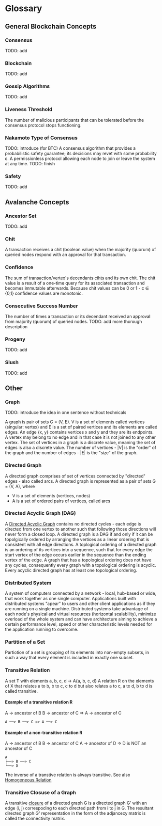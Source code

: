 # Glossary

## General Blockchain Concepts

### Consensus

TODO: add

### Blockchain

TODO: add

### Gossip Algorithms

TODO: add

### Liveness Threshold

The number of malicious participants that can be tolerated before the consensus protocol stops functioning.

### Nakamoto Type of Consensus

TODO: introduce (for BTC)
A consensus algorithm that provides a probabilistic safety guarantee; its decisions may revet with some probability ε.
A permissionless protocol allowing each node to join or leave the system at any time.
TODO: finish

### Safety

TODO: add

## Avalanche Concepts

### Ancestor Set

TODO: add

### Chit

A transaction receives a chit (boolean value) when the majority (quorum) of queried nodes respond with an approval for that transaction.

### Confidence

The sum of transaction/vertex's decendants cihts and its own chit.
The chit value is a result of a one-time query for its associated transaction and becomes immutable afterwards.
Because chit values can be 0 or 1 - c ∈ {0,1} confidence values are monotonic.

### Consecutive Success Number

The number of times a transaction or its decendant received an approval from majority (quorum) of queried nodes.
TODO: add more thorough description

### Progeny

TODO: add

### Slush

TODO: add

## Other

### Graph

TODO: introduce the idea in one sentence without technicals

A graph is pair of sets G = (V, E).
V is a set of elements called vertices (singular: vertex) and E is a set of paired vertices and its elements are called edges.
An edge {x, y} contains vertices x and y and they are its endpoints.
A vertex may belong to no edge and in that case it is not joined to any other vertex.
The set of vertices in a graph is a discrete value, meaning the set of edges is also a discrete value.
The number of vertices - |V| is the "order" of the graph and the number of edges - |E| is the "size" of the graph.

### Directed Graph

A directed graph comprises of set of vertices connected by "directed" edges - also called arcs.
A directed graph is represented as a pair of sets G = (V, A), where

* V is a set of elements (vertices, nodes)
* A is a set of ordered pairs of vertices, called arcs

### Directed Acyclic Graph (DAG)

A [Directed Acyclic Graph](https://en.wikipedia.org/wiki/Directed_acyclic_graph) contains no directed cycles - each edge is directed from one vertex to another such that following those directions will never form a closed loop.
A directed graph is a DAG if and only if it can be topolgically ordered by arranging the vertices as a linear ordering that is consistent with all edge directions.
A toplogical ordering of a directed graph is an ordering of its vertices into a sequence, such that for every edge the start vertex of the edge occurs earlier in the sequence than the ending vertex of the edge.
A graph that has a topological ordering does not have any cycles, consequently every graph with a topological ordering is acyclic.
Every acyclic directed graph has at least one topological ordering.

### Distributed System

A system of computers connected by a network - local, hub-based or wide, that work together as one single computer.
Applications built with distributed systems "apear" to users and other client applications as if they are running on a single machine.
Distributed systems take advantage of each node's physical and virtual resources (horizontal scalability), minimize overload of the whole system and can have architecture aiming to achieve a certain performance level, speed or other characteristic levels needed for the application running to overcome.

### Partition of a Set

Partiotion of a set is grouping of its elements into non-empty subsets, in such a way that every element is included in exactly one subset.

### Transitive Relation

A set T with elements a, b, c, d -> A{a, b, c, d}
A relation R on the elements of X that relates
a to b,
b to c,
c to d
but also relates
a to c,
a to d,
b to d
is called transitive.

#### Example of a transitive relation R

A -> ancestor of B
B -> ancestor of C
=> A -> ancestor of C

```text
A ──> B ──> C => A ──> C
```

#### Example of a non-transitive relation R

A -> ancestor of B
B -> ancestor of C
A -> ancestor of D
=> D is NOT an ancestor of C

```text
A
├──> B ──> C
└──> D
```

The inverse of a transtive relation is always transitive.
See also [Homogeneous Relation](https://en.wikipedia.org/wiki/Binary_relation#Homogeneous_relation)

### Transitive Closuse of a Graph

A transitive [closure](https://en.wikipedia.org/wiki/Closure_(mathematics)) of a directed graph G is a directed graph G' with an edge (i, j) correspoding to each directed path from i to j in G. The resultant directed graph G' representation in the form of the adjancecy matrix is called the connectivity matrix.
